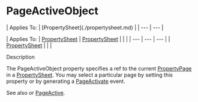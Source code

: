 




<h1 class="heading"><span class="name">PageActiveObject</span></h1>
| Applies To: | [PropertySheet](./propertysheet.md) |
| --- | ---  |

| Applies To: | [PropertySheet](./propertysheet.md) | [PropertySheet](./propertysheet.md) |  |  |
| --- | --- | ---  |
| [PropertySheet](./propertysheet.md) |  |  |


Description


The PageActiveObject property specifies a ref to the current [PropertyPage](./propertypage.md) in a [PropertySheet](./propertysheet.md). You may select a particular page by setting this property or by generating a [PageActivate](./pageactivate.md) event.


See also or [PageActive](pageactive.md).



